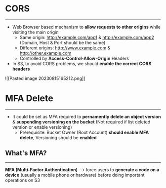 # CORS
---

* Web Browser based mechanism to **allow requests to other origins** while visiting the main origin
	* Same origin: http://example.com/app1 & http://example.com/app2 (Domain, Host & Port should be the same)
	* Different origins: http://www.example.com & http://other.example.com
	* Controlled by **Access-Control-Allow-Origin** Headers
* In S3, to avoid CORS problems, we should **enable the correct CORS headers**

![[Pasted image 20230815165212.png]]

# MFA Delete
---

* It could be set as MFA required to **pernamently delete an object version** & **suspending versioning on the bucket** (Not required if list deleted version or enable versioning)
	* Prerequisite: Bucket Owner (Root Account) **should enable MFA delete**, Versioning should be **enabled**
## What's MFA?
---

**MFA (Multi-Factor Authentication)** –> force users to **generate a code on a device** (usually a mobile phone or hardware) before doing important operations on S3

